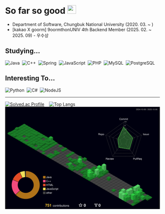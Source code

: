 So far so good <img src="https://media.giphy.com/media/hvRJCLFzcasrR4ia7z/giphy.gif" width="28px" height="28px">
=========

+ Department of Software, Chungbuk National University (2020. 03. ~ )
+ [kakao X goorm] 9oormthonUNIV 4th Backend Member (2025. 02. ~ 2025. 09) - 우수상


Studying...
----------
![Java](https://img.shields.io/badge/Java-ED8B00?style=flat&logo=openjdk&logoColor=white)&nbsp;
![C++](https://img.shields.io/badge/C++-00599C?style=flat&logo=C%2B%2B&logoColor=white)&nbsp;
![Spring](https://img.shields.io/badge/SPRING-6DB33F.svg?&style=flat&logo=spring&logoColor=white)&nbsp;
![JavaScript](https://img.shields.io/badge/JAVASCRIPT-323330.svg?&style=flat&logo=javascript&logoColor=%23F7DF1E)&nbsp;
![PHP](https://img.shields.io/badge/PHP-777BB4?style=flat&logo=php&logoColor=white)&nbsp;
![MySQL](https://img.shields.io/badge/MySQL-4479A1?style=flat&logo=MySQL&logoColor=white)&nbsp;
![PostgreSQL](https://img.shields.io/badge/PostgreSQL-316192?style=flat&logo=postgresql&logoColor=white)&nbsp;

Interesting To...
-----------------
![Python](https://img.shields.io/badge/Python-3776AB?style=flat-square&logo=Python&logoColor=white)&nbsp;
![C#](https://img.shields.io/badge/c%23-%23239120.svg?style=flat&logo=csharp&logoColor=white)&nbsp;
![NodeJS](https://img.shields.io/badge/node.js-6DA55F?style=flat&logo=node.js&logoColor=white)&nbsp;

***
[![Solved.ac Profile](http://mazassumnida.wtf/api/v2/generate_badge?boj=firejet777)](https://solved.ac/firejet777/) &nbsp;&nbsp;
![Top Langs](https://github-readme-stats.vercel.app/api/top-langs/?username=wien0128&layout=compact&theme=dark)
![](./profile-3d-contrib/profile-night-green.svg)
